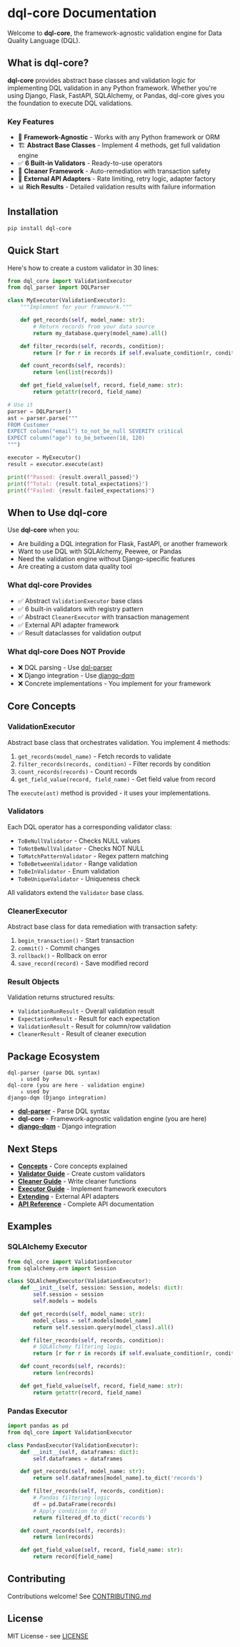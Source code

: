 # dql-core Documentation

Welcome to **dql-core**, the framework-agnostic validation engine for Data Quality Language (DQL).

## What is dql-core?

**dql-core** provides abstract base classes and validation logic for implementing DQL validation in any Python framework. Whether you're using Django, Flask, FastAPI, SQLAlchemy, or Pandas, dql-core gives you the foundation to execute DQL validations.

### Key Features

- 🎯 **Framework-Agnostic** - Works with any Python framework or ORM
- 🏗️ **Abstract Base Classes** - Implement 4 methods, get full validation engine
- ✅ **6 Built-in Validators** - Ready-to-use operators
- 🔄 **Cleaner Framework** - Auto-remediation with transaction safety
- 🔌 **External API Adapters** - Rate limiting, retry logic, adapter factory
- 📊 **Rich Results** - Detailed validation results with failure information

## Installation

```bash
pip install dql-core
```

## Quick Start

Here's how to create a custom validator in 30 lines:

```python
from dql_core import ValidationExecutor
from dql_parser import DQLParser

class MyExecutor(ValidationExecutor):
    """Implement for your framework."""

    def get_records(self, model_name: str):
        # Return records from your data source
        return my_database.query(model_name).all()

    def filter_records(self, records, condition):
        return [r for r in records if self.evaluate_condition(r, condition)]

    def count_records(self, records):
        return len(list(records))

    def get_field_value(self, record, field_name: str):
        return getattr(record, field_name)

# Use it
parser = DQLParser()
ast = parser.parse("""
FROM Customer
EXPECT column("email") to_not_be_null SEVERITY critical
EXPECT column("age") to_be_between(18, 120)
""")

executor = MyExecutor()
result = executor.execute(ast)

print(f"Passed: {result.overall_passed}")
print(f"Total: {result.total_expectations}")
print(f"Failed: {result.failed_expectations}")
```

## When to Use dql-core

Use **dql-core** when you:

- Are building a DQL integration for Flask, FastAPI, or another framework
- Want to use DQL with SQLAlchemy, Peewee, or Pandas
- Need the validation engine without Django-specific features
- Are creating a custom data quality tool

### What dql-core Provides

- ✅ Abstract `ValidationExecutor` base class
- ✅ 6 built-in validators with registry pattern
- ✅ Abstract `CleanerExecutor` with transaction management
- ✅ External API adapter framework
- ✅ Result dataclasses for validation output

### What dql-core Does NOT Provide

- ❌ DQL parsing - Use [dql-parser](https://yourusername.github.io/dql-parser/)
- ❌ Django integration - Use [django-dqm](https://yourusername.github.io/django-dqm/)
- ❌ Concrete implementations - You implement for your framework

## Core Concepts

### ValidationExecutor

Abstract base class that orchestrates validation. You implement 4 methods:

1. `get_records(model_name)` - Fetch records to validate
2. `filter_records(records, condition)` - Filter records by condition
3. `count_records(records)` - Count records
4. `get_field_value(record, field_name)` - Get field value from record

The `execute(ast)` method is provided - it uses your implementations.

### Validators

Each DQL operator has a corresponding validator class:

- `ToBeNullValidator` - Checks NULL values
- `ToNotBeNullValidator` - Checks NOT NULL
- `ToMatchPatternValidator` - Regex pattern matching
- `ToBeBetweenValidator` - Range validation
- `ToBeInValidator` - Enum validation
- `ToBeUniqueValidator` - Uniqueness check

All validators extend the `Validator` base class.

### CleanerExecutor

Abstract base class for data remediation with transaction safety:

1. `begin_transaction()` - Start transaction
2. `commit()` - Commit changes
3. `rollback()` - Rollback on error
4. `save_record(record)` - Save modified record

### Result Objects

Validation returns structured results:

- `ValidationRunResult` - Overall validation result
- `ExpectationResult` - Result for each expectation
- `ValidationResult` - Result for column/row validation
- `CleanerResult` - Result of cleaner execution

## Package Ecosystem

```
dql-parser (parse DQL syntax)
    ↓ used by
dql-core (you are here - validation engine)
    ↓ used by
django-dqm (Django integration)
```

- **[dql-parser](https://yourusername.github.io/dql-parser/)** - Parse DQL syntax
- **dql-core** - Framework-agnostic validation engine (you are here)
- **[django-dqm](https://yourusername.github.io/django-dqm/)** - Django integration

## Next Steps

- **[Concepts](concepts.md)** - Core concepts explained
- **[Validator Guide](validator-guide.md)** - Create custom validators
- **[Cleaner Guide](cleaner-guide.md)** - Write cleaner functions
- **[Executor Guide](executor-guide.md)** - Implement framework executors
- **[Extending](extending.md)** - External API adapters
- **[API Reference](api-reference.md)** - Complete API documentation

## Examples

### SQLAlchemy Executor

```python
from dql_core import ValidationExecutor
from sqlalchemy.orm import Session

class SQLAlchemyExecutor(ValidationExecutor):
    def __init__(self, session: Session, models: dict):
        self.session = session
        self.models = models

    def get_records(self, model_name: str):
        model_class = self.models[model_name]
        return self.session.query(model_class).all()

    def filter_records(self, records, condition):
        # SQLAlchemy filtering logic
        return [r for r in records if self.evaluate_condition(r, condition)]

    def count_records(self, records):
        return len(records)

    def get_field_value(self, record, field_name: str):
        return getattr(record, field_name)
```

### Pandas Executor

```python
import pandas as pd
from dql_core import ValidationExecutor

class PandasExecutor(ValidationExecutor):
    def __init__(self, dataframes: dict):
        self.dataframes = dataframes

    def get_records(self, model_name: str):
        return self.dataframes[model_name].to_dict('records')

    def filter_records(self, records, condition):
        # Pandas filtering logic
        df = pd.DataFrame(records)
        # Apply condition to df
        return filtered_df.to_dict('records')

    def count_records(self, records):
        return len(records)

    def get_field_value(self, record, field_name: str):
        return record[field_name]
```

## Contributing

Contributions welcome! See [CONTRIBUTING.md](https://github.com/dql-project/dql-core/blob/main/CONTRIBUTING.md)

## License

MIT License - see [LICENSE](https://github.com/dql-project/dql-core/blob/main/LICENSE)
